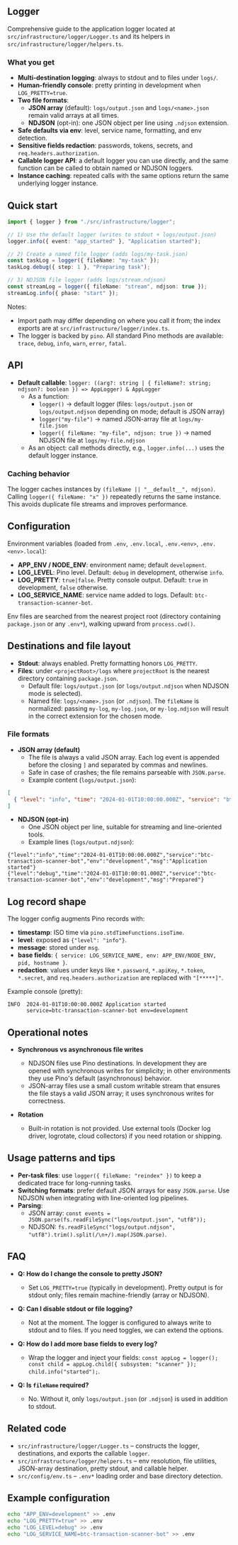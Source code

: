 ## Logger

Comprehensive guide to the application logger located at `src/infrastructure/logger/Logger.ts` and its helpers in `src/infrastructure/logger/helpers.ts`.

### What you get

- **Multi-destination logging**: always to stdout and to files under `logs/`.
- **Human-friendly console**: pretty printing in development when `LOG_PRETTY=true`.
- **Two file formats**:
  - **JSON array** (default): `logs/output.json` and `logs/<name>.json` remain valid arrays at all times.
  - **NDJSON** (opt-in): one JSON object per line using `.ndjson` extension.
- **Safe defaults via env**: level, service name, formatting, and env detection.
- **Sensitive fields redaction**: passwords, tokens, secrets, and `req.headers.authorization`.
- **Callable logger API**: a default logger you can use directly, and the same function can be called to obtain named or NDJSON loggers.
- **Instance caching**: repeated calls with the same options return the same underlying logger instance.

## Quick start

```ts
import { logger } from "./src/infrastructure/logger";

// 1) Use the default logger (writes to stdout + logs/output.json)
logger.info({ event: "app_started" }, "Application started");

// 2) Create a named file logger (adds logs/my-task.json)
const taskLog = logger({ fileName: "my-task" });
taskLog.debug({ step: 1 }, "Preparing task");

// 3) NDJSON file logger (adds logs/stream.ndjson)
const streamLog = logger({ fileName: "stream", ndjson: true });
streamLog.info({ phase: "start" });
```

Notes:
- Import path may differ depending on where you call it from; the index exports are at `src/infrastructure/logger/index.ts`.
- The logger is backed by `pino`. All standard Pino methods are available: `trace`, `debug`, `info`, `warn`, `error`, `fatal`.

## API

- **Default callable**: `logger: ((arg?: string | { fileName?: string; ndjson?: boolean }) => AppLogger) & AppLogger`
  - As a function:
    - `logger()` → default logger (files: `logs/output.json` or `logs/output.ndjson` depending on mode; default is JSON array)
    - `logger("my-file")` → named JSON-array file at `logs/my-file.json`
    - `logger({ fileName: "my-file", ndjson: true })` → named NDJSON file at `logs/my-file.ndjson`
  - As an object: call methods directly, e.g., `logger.info(...)` uses the default logger instance.

### Caching behavior

The logger caches instances by `(fileName || "__default__", ndjson)`. Calling `logger({ fileName: "x" })` repeatedly returns the same instance. This avoids duplicate file streams and improves performance.

## Configuration

Environment variables (loaded from `.env`, `.env.local`, `.env.<env>`, `.env.<env>.local`):

- **APP_ENV / NODE_ENV**: environment name; default `development`.
- **LOG_LEVEL**: Pino level. Default: `debug` in development, otherwise `info`.
- **LOG_PRETTY**: `true|false`. Pretty console output. Default: `true` in development, `false` otherwise.
- **LOG_SERVICE_NAME**: service name added to logs. Default: `btc-transaction-scanner-bot`.

Env files are searched from the nearest project root (directory containing `package.json` or any `.env*`), walking upward from `process.cwd()`.

## Destinations and file layout

- **Stdout**: always enabled. Pretty formatting honors `LOG_PRETTY`.
- **Files**: under `<projectRoot>/logs` where `projectRoot` is the nearest directory containing `package.json`.
  - Default file: `logs/output.json` (or `logs/output.ndjson` when NDJSON mode is selected).
  - Named file: `logs/<name>.json` (or `.ndjson`). The `fileName` is normalized: passing `my-log`, `my-log.json`, or `my-log.ndjson` will result in the correct extension for the chosen mode.

### File formats

- **JSON array (default)**
  - The file is always a valid JSON array. Each log event is appended before the closing `]` and separated by commas and newlines.
  - Safe in case of crashes; the file remains parseable with `JSON.parse`.
  - Example content (`logs/output.json`):

```json
[
  { "level": "info", "time": "2024-01-01T10:00:00.000Z", "service": "btc-transaction-scanner-bot", "env": "development", "msg": "Application started" }
]
```

- **NDJSON (opt-in)**
  - One JSON object per line, suitable for streaming and line-oriented tools.
  - Example lines (`logs/output.ndjson`):

```ndjson
{"level":"info","time":"2024-01-01T10:00:00.000Z","service":"btc-transaction-scanner-bot","env":"development","msg":"Application started"}
{"level":"debug","time":"2024-01-01T10:00:01.000Z","service":"btc-transaction-scanner-bot","env":"development","msg":"Prepared"}
```

## Log record shape

The logger config augments Pino records with:

- **timestamp**: ISO time via `pino.stdTimeFunctions.isoTime`.
- **level**: exposed as `{"level": "info"}`.
- **message**: stored under `msg`.
- **base fields**: `{ service: LOG_SERVICE_NAME, env: APP_ENV/NODE_ENV, pid, hostname }`.
- **redaction**: values under keys like `*.password`, `*.apiKey`, `*.token`, `*.secret`, and `req.headers.authorization` are replaced with `"[*****]"`.

Example console (pretty):

```text
INFO  2024-01-01T10:00:00.000Z Application started
      service=btc-transaction-scanner-bot env=development
```

## Operational notes

- **Synchronous vs asynchronous file writes**
  - NDJSON files use Pino destinations. In development they are opened with synchronous writes for simplicity; in other environments they use Pino's default (asynchronous) behavior.
  - JSON-array files use a small custom writable stream that ensures the file stays a valid JSON array; it uses synchronous writes for correctness.

- **Rotation**
  - Built-in rotation is not provided. Use external tools (Docker log driver, logrotate, cloud collectors) if you need rotation or shipping.

## Usage patterns and tips

- **Per-task files**: use `logger({ fileName: "reindex" })` to keep a dedicated trace for long-running tasks.
- **Switching formats**: prefer default JSON arrays for easy `JSON.parse`. Use NDJSON when integrating with line-oriented log pipelines.
- **Parsing**:
  - JSON array: `const events = JSON.parse(fs.readFileSync("logs/output.json", "utf8"));`
  - NDJSON: `fs.readFileSync("logs/output.ndjson", "utf8").trim().split(/\n+/).map(JSON.parse)`.

## FAQ

- **Q: How do I change the console to pretty JSON?**
  - Set `LOG_PRETTY=true` (typically in development). Pretty output is for stdout only; files remain machine-friendly (array or NDJSON).

- **Q: Can I disable stdout or file logging?**
  - Not at the moment. The logger is configured to always write to stdout and to files. If you need toggles, we can extend the options.

- **Q: How do I add more base fields to every log?**
  - Wrap the logger and inject your fields: `const appLog = logger(); const child = appLog.child({ subsystem: "scanner" }); child.info("started");`.

- **Q: Is `fileName` required?**
  - No. Without it, only `logs/output.json` (or `.ndjson`) is used in addition to stdout.

## Related code

- `src/infrastructure/logger/Logger.ts` – constructs the logger, destinations, and exports the callable `logger`.
- `src/infrastructure/logger/helpers.ts` – env resolution, file utilities, JSON-array destination, pretty stdout, and callable helper.
- `src/config/env.ts` – `.env*` loading order and base directory detection.

## Example configuration

```bash
echo "APP_ENV=development" >> .env
echo "LOG_PRETTY=true" >> .env
echo "LOG_LEVEL=debug" >> .env
echo "LOG_SERVICE_NAME=btc-transaction-scanner-bot" >> .env
```


